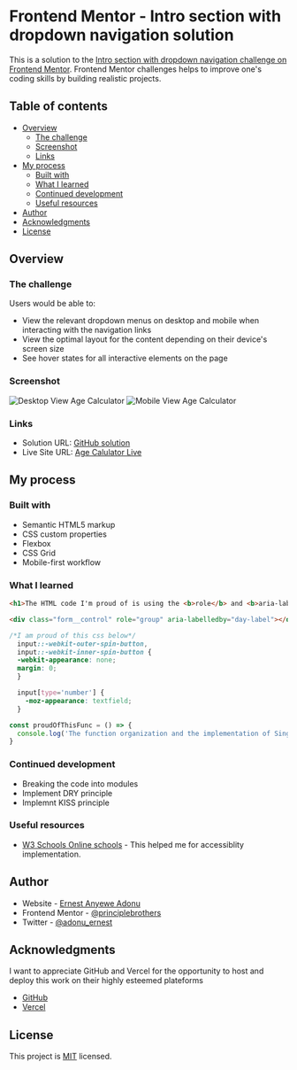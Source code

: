 # Frontend Mentor - Intro section with dropdown navigation solution

This is a solution to the [Intro section with dropdown navigation challenge on Frontend Mentor](https://www.frontendmentor.io/challenges/intro-section-with-dropdown-navigation-ryaPetHE5). Frontend Mentor challenges helps to improve one's coding skills by building realistic projects.

## Table of contents

- [Overview](#overview)
  - [The challenge](#the-challenge)
  - [Screenshot](#screenshot)
  - [Links](#links)
- [My process](#my-process)
  - [Built with](#built-with)
  - [What I learned](#what-i-learned)
  - [Continued development](#continued-development)
  - [Useful resources](#useful-resources)
- [Author](#author)
- [Acknowledgments](#acknowledgments)
- [License](#license)

## Overview

### The challenge

Users would be able to:

- View the relevant dropdown menus on desktop and mobile when interacting with the navigation links
- View the optimal layout for the content depending on their device's screen size
- See hover states for all interactive elements on the page

### Screenshot

![Desktop View Age Calculator](./assets/images/Mysolution/Desktop_age_calc.png)
![Mobile View Age Calculator](./assets/images/Mysolution/age-calculator-mobile-view.png)

### Links

- Solution URL: [GitHub solution](https://github.com/principlebrothers/Age-calculator)
- Live Site URL: [Age Calulator Live](https://age-calculator-app-main-nu.vercel.app/)

## My process

### Built with

- Semantic HTML5 markup
- CSS custom properties
- Flexbox
- CSS Grid
- Mobile-first workflow

### What I learned

```html
<h1>The HTML code I'm proud of is using the <b>role</b> and <b>aria-labelledby</b> for accessibility</h1>

<div class="form__control" role="group" aria-labelledby="day-label"></div>
```

```css
/*I am proud of this css below*/
  input::-webkit-outer-spin-button,
  input::-webkit-inner-spin-button {
  -webkit-appearance: none;
  margin: 0;
  }

  input[type='number'] {
    -moz-appearance: textfield;
  }
```

```js
const proudOfThisFunc = () => {
  console.log('The function organization and the implementation of Single Responsibility principle is what I am proud. 🎉')
}
```

### Continued development

- Breaking the code into modules
- Implement DRY principle
- Implemnt KISS principle

### Useful resources

- [W3 Schools Online schools](https://www.w3schools.com/) - This helped me for accessiblity implementation.

## Author

- Website - [Ernest Anyewe Adonu](https://eaadonu-principlebrothers.vercel.app)
- Frontend Mentor - [@principlebrothers](https://www.frontendmentor.io/profile/principlebrothers)
- Twitter - [@adonu_ernest](https://twitter.com/adonu_ernest)

## Acknowledgments

I want to appreciate GitHub and Vercel for the opportunity to host and deploy this work on their highly esteemed plateforms

- [GitHub](https://github.com/)
- [Vercel](https://vercel.com/)

## License

This project is [MIT](./LICENSE) licensed.

